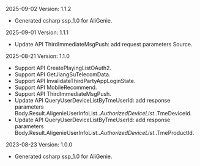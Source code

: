 2025-09-02 Version: 1.1.2
- Generated csharp ssp_1.0 for AliGenie.

2025-09-01 Version: 1.1.1
- Update API ThirdImmediateMsgPush: add request parameters Source.


2025-08-21 Version: 1.1.0
- Support API CreatePlayingListOAuth2.
- Support API GetJiangSuTelecomData.
- Support API InvalidateThirdPartyAppLoginState.
- Support API MobileRecommend.
- Support API ThirdImmediateMsgPush.
- Update API QueryUserDeviceListByTmeUserId: add response parameters Body.Result.AligenieUserInfoList.$.AuthorizedDeviceList.$.TmeDeviceId.
- Update API QueryUserDeviceListByTmeUserId: add response parameters Body.Result.AligenieUserInfoList.$.AuthorizedDeviceList.$.TmeProductId.


2023-08-23 Version: 1.0.0
- Generated csharp ssp_1.0 for AliGenie.

